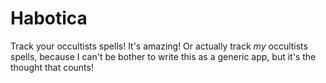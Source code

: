 # Habotica
Track your occultists spells! It's amazing! Or actually track _my_ occultists spells, because I can't be bother to write this as a generic app, but it's the thought that counts!